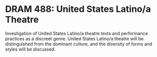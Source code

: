 # DRAM 488: United States Latino/a Theatre

Investigation of United States Latino/a theatre texts and performance practices as a discreet genre. United States Latino/a theatre will be distinguished from the dominant culture, and the diversity of forms and styles will be discussed.